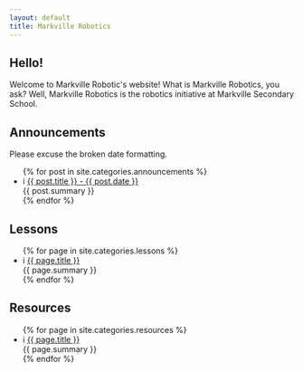 ```yaml
---
layout: default
title: Markville Robotics
---
```


## Hello!
Welcome to Markville Robotic's website!
What is Markville Robotics, you ask? Well, Markville Robotics is the robotics initiative at Markville Secondary School.

## Announcements
Please excuse the broken date formatting.
<ul>
  {% for post in site.categories.announcements %}
    <li>i
      <a href="{{ post.url }}"> {{ post.title }} - {{ post.date }} </a> <br> {{ post.summary }}
      <br>
    </li>
  {% endfor %}
</ul>

## Lessons
<ul>
  {% for page in site.categories.lessons %}
    <li>i
      <a href="{{ page.url }}"> {{ page.title }} </a> <br> {{ page.summary }}
      <br>
    </li>
  {% endfor %}
</ul>

## Resources
<ul>
  {% for page in site.categories.resources %}
    <li>i
      <a href="{{ page.url }}"> {{ page.title }} </a> <br> {{ page.summary }}
      <br>
    </li>
  {% endfor %}
</ul>
